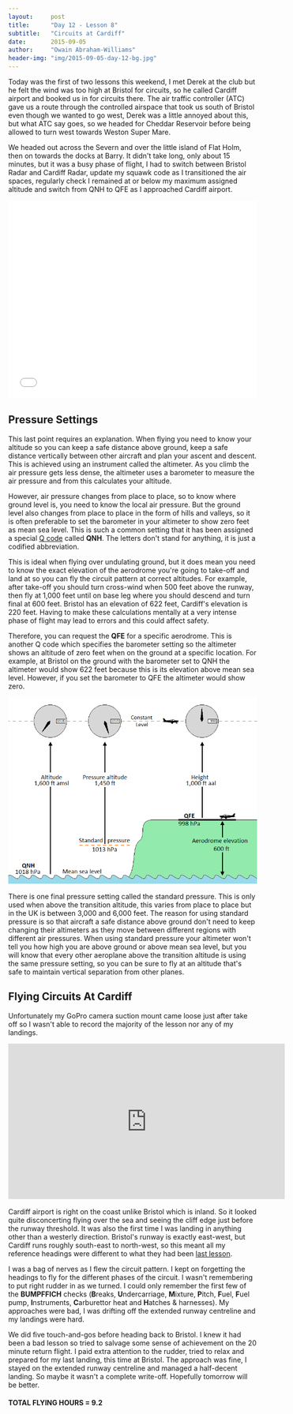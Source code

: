 ```yaml
---
layout:     post
title:      "Day 12 - Lesson 8"
subtitle:   "Circuits at Cardiff"
date:       2015-09-05
author:     "Owain Abraham-Williams"
header-img: "img/2015-09-05-day-12-bg.jpg"
---
```


Today was the first of two lessons this weekend, I met Derek at the club but he felt the
wind was too high at Bristol for circuits, so he called Cardiff airport and booked us in
for circuits there. The air traffic controller (ATC) gave us a route through the
controlled airspace that took us south of Bristol even though we wanted to go west, Derek
was a little annoyed about this, but what ATC say goes, so we headed for Cheddar Reservoir
before being allowed to turn west towards Weston Super Mare.

We headed out across the Severn and over the little island of Flat Holm, then on towards
the docks at Barry. It didn't take long, only about 15 minutes, but it was a busy phase of
flight, I had to switch between Bristol Radar and Cardiff Radar, update my squawk code as
I transitioned the air spaces, regularly check I remained at or below my maximum assigned
altitude and switch from QNH to QFE as I approached Cardiff airport.

<iframe style="width: 100%;" src="/maps/2015-09-05-day-12-lesson-8-map.html" width="800" height="400" frameborder="0"></iframe>

## Pressure Settings

This last point requires an explanation. When flying you need to know your altitude so you
can keep a safe distance above ground, keep a safe distance vertically between other
aircraft and plan your ascent and descent. This is achieved using an instrument called the
altimeter. As you climb the air pressure gets less dense, the altimeter uses a barometer
to measure the air pressure and from this calculates your altitude.

However, air pressure changes from place to place, so to know where ground level is, you
need to know the local air pressure. But the ground level also changes from place to place
in the form of hills and valleys, so it is often preferable to set the barometer in your
altimeter to show zero feet as mean sea level. This is such a common setting that it has
been assigned a special [Q code](https://en.wikipedia.org/wiki/Q_code) called **QNH**. The
letters don't stand for anything, it is just a codified abbreviation.

This is ideal when flying over undulating ground, but it does mean you need to know the
exact elevation of the aerodrome you're going to take-off and land at so you can fly the
circuit pattern at correct altitudes. For example, after take-off you should turn
cross-wind when 500 feet above the runway, then fly at 1,000 feet until on base leg where
you should descend and turn final at 600 feet. Bristol has an elevation of 622 feet,
Cardiff's elevation is 220 feet. Having to make these calculations mentally at a very
intense phase of flight may lead to errors and this could affect safety.

Therefore, you can request the **QFE** for a specific aerodrome. This is another Q code
which specifies the barometer setting so the altimeter shows an altitude of zero feet when
on the ground at a specific location. For example, at Bristol on the ground with the
barometer set to QNH the altimeter would show 622 feet because this is its elevation above
mean sea level. However, if you set the barometer to QFE the altimeter would show zero.

![Pressure settings diagram](/img/2015-09-05-day-12-01.png)

There is one final pressure setting called the standard pressure. This is only used when
above the transition altitude, this varies from place to place but in the UK is between
3,000 and 6,000 feet. The reason for using standard pressure is so that aircraft a safe
distance above ground don't need to keep changing their altimeters as they move between
different regions with different air pressures. When using standard pressure your
altimeter won't tell you how high you are above ground or above mean sea level, but you
will know that every other aeroplane above the transition altitude is using the same
pressure setting, so you can be sure to fly at an altitude that's safe to maintain
vertical separation from other planes.

## Flying Circuits At Cardiff

Unfortunately my GoPro camera suction mount came loose just after take off so I wasn't
able to record the majority of the lesson nor any of my landings.

<iframe width="560" height="315" src="https://www.youtube.com/embed/nP5dGvw3T2g" frameborder="0" allowfullscreen></iframe>

Cardiff airport is right on the coast unlike Bristol which is inland. So it looked quite
disconcerting flying over the sea and seeing the cliff edge just before the runway
threshold. It was also the first time I was landing in anything other than a westerly
direction. Bristol's runway is exactly east-west, but Cardiff runs roughly south-east to
north-west, so this meant all my reference headings were different to what they had been
[last lesson](/2015/08/29/day-11-lesson-7/).

I was a bag of nerves as I flew the circuit pattern. I kept on forgetting the headings to
fly for the different phases of the circuit. I wasn't remembering to put right rudder in
as we turned. I could only remember the first few of the **BUMPFFICH** checks (**B**reaks,
**U**ndercarriage, **M**ixture, **P**itch, **F**uel, **F**uel pump, **I**nstruments,
**C**arburettor heat and **H**atches & harnesses). My approaches were bad, I was drifting
off the extended runway centreline and my landings were hard.

We did five touch-and-gos before heading back to Bristol. I knew it had been a bad lesson
so tried to salvage some sense of achievement on the 20 minute return flight. I paid extra
attention to the rudder, tried to relax and prepared for my last landing, this time at
Bristol. The approach was fine, I stayed on the extended runway centreline and managed a
half-decent landing. So maybe it wasn't a complete write-off. Hopefully tomorrow will be
better.

#### TOTAL FLYING HOURS = 9.2